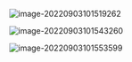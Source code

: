![image-20220903101519262](http://doc.xjfyt.top/markdown_img/image-20220903101519262.png)



![image-20220903101543260](http://doc.xjfyt.top/markdown_img/image-20220903101543260.png)



![image-20220903101553599](http://doc.xjfyt.top/markdown_img/image-20220903101553599.png)



